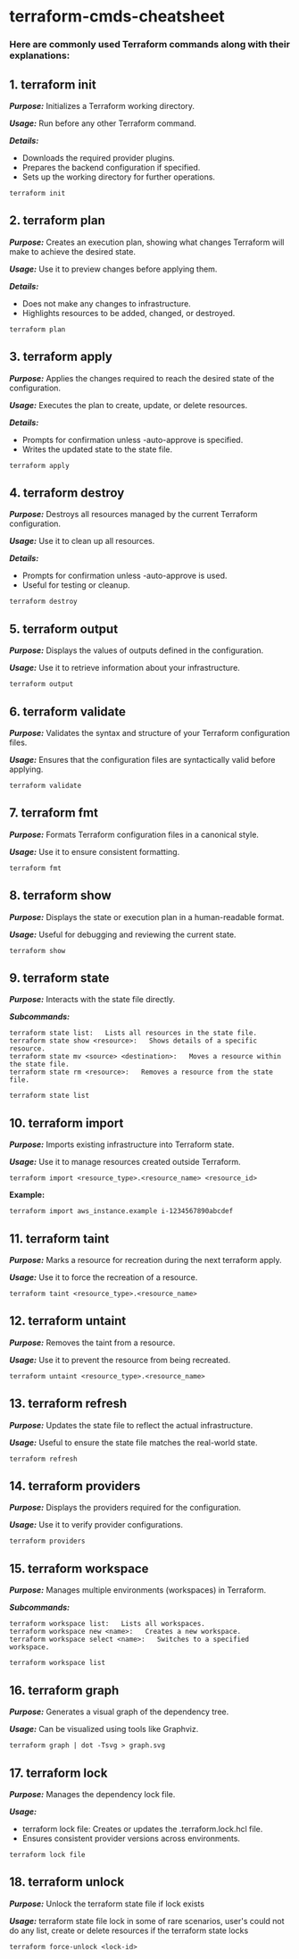 # terraform-cmds-cheatsheet



### Here are commonly used Terraform commands along with their explanations:

## 1. terraform init

***Purpose:*** Initializes a Terraform working directory.

***Usage:***   Run before any other Terraform command.

***Details:***
  * Downloads the required provider plugins.
  * Prepares the backend configuration if specified.
  * Sets up the working directory for further operations.

```
terraform init
```

## 2. terraform plan

***Purpose:*** Creates an execution plan, showing what changes Terraform will make to achieve the desired state.

***Usage:*** Use it to preview changes before applying them.

***Details:***
  * Does not make any changes to infrastructure.
  * Highlights resources to be added, changed, or destroyed.
```
terraform plan
```
## 3. terraform apply

***Purpose:*** Applies the changes required to reach the desired state of the configuration.

***Usage:*** Executes the plan to create, update, or delete resources.

***Details:***
  * Prompts for confirmation unless -auto-approve is specified.
  * Writes the updated state to the state file.
```
terraform apply
```

## 4. terraform destroy

***Purpose:*** Destroys all resources managed by the current Terraform configuration.

***Usage:*** Use it to clean up all resources.

***Details:***
  * Prompts for confirmation unless -auto-approve is used.
  * Useful for testing or cleanup.
```
terraform destroy
```

## 5. terraform output

***Purpose:*** Displays the values of outputs defined in the configuration.

***Usage:*** Use it to retrieve information about your infrastructure.
```
terraform output
```

## 6. terraform validate

***Purpose:*** Validates the syntax and structure of your Terraform configuration files.

***Usage:*** Ensures that the configuration files are syntactically valid before applying.
```
terraform validate
```

## 7. terraform fmt

***Purpose:*** Formats Terraform configuration files in a canonical style.

***Usage:*** Use it to ensure consistent formatting.
```
terraform fmt
```

## 8. terraform show

***Purpose:*** Displays the state or execution plan in a human-readable format.

***Usage:*** Useful for debugging and reviewing the current state.
```
terraform show
```
## 9. terraform state

***Purpose:*** Interacts with the state file directly.

***Subcommands:***
```
terraform state list:   Lists all resources in the state file.
terraform state show <resource>:   Shows details of a specific resource.
terraform state mv <source> <destination>:   Moves a resource within the state file.
terraform state rm <resource>:   Removes a resource from the state file.
```
```
terraform state list
```

## 10. terraform import

***Purpose:*** Imports existing infrastructure into Terraform state.

***Usage:*** Use it to manage resources created outside Terraform.
```
terraform import <resource_type>.<resource_name> <resource_id>
```
**Example:**
```
terraform import aws_instance.example i-1234567890abcdef
```

## 11. terraform taint

***Purpose:***  Marks a resource for recreation during the next terraform apply.

***Usage:*** Use it to force the recreation of a resource.
```
terraform taint <resource_type>.<resource_name>
```

## 12. terraform untaint

***Purpose:***  Removes the taint from a resource.

***Usage:*** Use it to prevent the resource from being recreated.
```
terraform untaint <resource_type>.<resource_name>
```

## 13. terraform refresh

***Purpose:***  Updates the state file to reflect the actual infrastructure.

***Usage:*** Useful to ensure the state file matches the real-world state.
```
terraform refresh
```

## 14. terraform providers

***Purpose:*** Displays the providers required for the configuration.

***Usage:*** Use it to verify provider configurations.
```
terraform providers
```

## 15. terraform workspace

***Purpose:*** Manages multiple environments (workspaces) in Terraform.

***Subcommands:***
```
terraform workspace list:   Lists all workspaces.
terraform workspace new <name>:   Creates a new workspace.
terraform workspace select <name>:   Switches to a specified workspace.
```
```
terraform workspace list
```

## 16. terraform graph

***Purpose:*** Generates a visual graph of the dependency tree.

***Usage:*** Can be visualized using tools like Graphviz.
```
terraform graph | dot -Tsvg > graph.svg
```

## 17. terraform lock

***Purpose:*** Manages the dependency lock file.

***Usage:*** 
  * terraform lock file: Creates or updates the .terraform.lock.hcl file.
  * Ensures consistent provider versions across environments.
```
terraform lock file
```

## 18. terraform unlock

***Purpose:*** Unlock the terraform state file if lock exists

***Usage:*** terraform state file lock in some of rare scenarios, user's could not do any list, create or delete resources if the terraform state locks
```
terraform force-unlock <lock-id>
```
